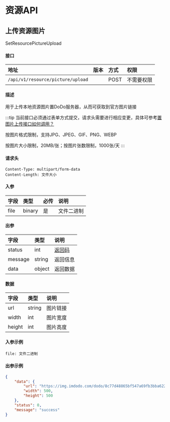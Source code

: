 # 资源API


## 上传资源图片

SetResourcePictureUpload

#### 接口

|地址|版本|方式|权限|
|:-----|:---------------|:-----|:---------------|
|`/api/v1/resource/picture/upload`|<Badge type="warning" text="v1" vertical="middle" />|POST|不需要权限|

#### 描述

用于上传本地资源图片置DoDo服务器，从而可获取到官方图片链接

:::tip
当前接口必须通过表单方式提交，请求头需要进行相应变更，具体可参考[置图片上传接口如何调用？](https://imdodo.com/p/318104269603635200)

按图片格式限制，支持JPG、JPEG、GIF、PNG、WEBP

按图片大小限制，20MB/张；按图片张数限制，1000张/天
:::

#### 请求头

```
Content-Type: multipart/form-data
Content-Length: 文件大小
```

#### 入参

|字段|类型|必传|说明|
|:---------------|:-----|:-----|:---------------|
|file|binary|是|文件二进制|

#### 出参

|字段|类型|说明|
|:---------------|:-----|:---------------|
|status|int|[返回码](../start/status.md)|
|message|string|返回信息|
|data|object|返回数据|

#### 数据

|字段|类型|说明|
|:---------------|:-----|:---------------|
|url|string|图片链接|
|width|int|图片宽度|
|height|int|图片高度|

#### 入参示例

```
file: 文件二进制
```

#### 出参示例

```json
{
    "data": {
        "url": "https://img.imdodo.com/dodo/8c77d48865bf547a69fb3bba6228760c.png",
        "width": 500,
        "height": 500
    },
    "status": 0,
    "message": "success"
}
```
